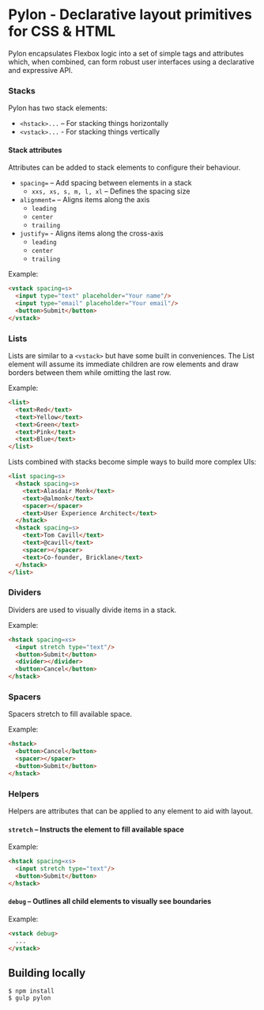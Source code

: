 # Pylon - Declarative layout primitives for CSS & HTML

Pylon encapsulates Flexbox logic into a set of simple tags and attributes which, when combined, can form robust user interfaces using a declarative and expressive API.

### Stacks
Pylon has two stack elements:
* `<hstack>...` – For stacking things horizontally
* `<vstack>...` - For stacking things vertically

#### Stack attributes
Attributes can be added to stack elements to configure their behaviour.
* `spacing=` – Add spacing between elements in a stack
  * `xxs, xs, s, m, l, xl` – Defines the spacing size
* `alignment=` – Aligns items along the axis
  * `leading`
  * `center`
  * `trailing`
* `justify=` - Aligns items along the cross-axis
  * `leading`
  * `center`
  * `trailing`

Example:
```html
<vstack spacing=s>
  <input type="text" placeholder="Your name"/>
  <input type="email" placeholder="Your email"/>
  <button>Submit</button>
</vstack>
```


### Lists
Lists are similar to a `<vstack>` but have some built in conveniences. The List element will assume its immediate children are row elements and draw borders between them while omitting the last row.

Example:

```html
<list>
  <text>Red</text>
  <text>Yellow</text>
  <text>Green</text>
  <text>Pink</text>
  <text>Blue</text>
</list>
```

Lists combined with stacks become simple ways to build more complex UIs:
```html
<list spacing=s>
  <hstack spacing=s>
    <text>Alasdair Monk</text>
    <text>@almonk</text>
    <spacer></spacer>
    <text>User Experience Architect</text>
  </hstack>
  <hstack spacing=s>
    <text>Tom Cavill</text>
    <text>@cavill</text>
    <spacer></spacer>
    <text>Co-founder, Bricklane</text>
  </hstack>
</list>
```

### Dividers
Dividers are used to visually divide items in a stack.

Example:

```html
<hstack spacing=xs>
  <input stretch type="text"/>
  <button>Submit</button>
  <divider></divider>
  <button>Cancel</button>
</hstack>
```

### Spacers
Spacers stretch to fill available space.

Example:
```html
<hstack>
  <button>Cancel</button>
  <spacer></spacer>
  <button>Submit</button>
</hstack>
```

### Helpers
Helpers are attributes that can be applied to any element to aid with layout.

#### `stretch` – Instructs the element to fill available space
Example:
```html
<hstack spacing=xs>
  <input stretch type="text"/>
  <button>Submit</button>
</hstack>
```

#### `debug` – Outlines all child elements to visually see boundaries
Example:
```html
<vstack debug>
  ...
</vstack>
```

## Building locally
```
$ npm install
$ gulp pylon
```